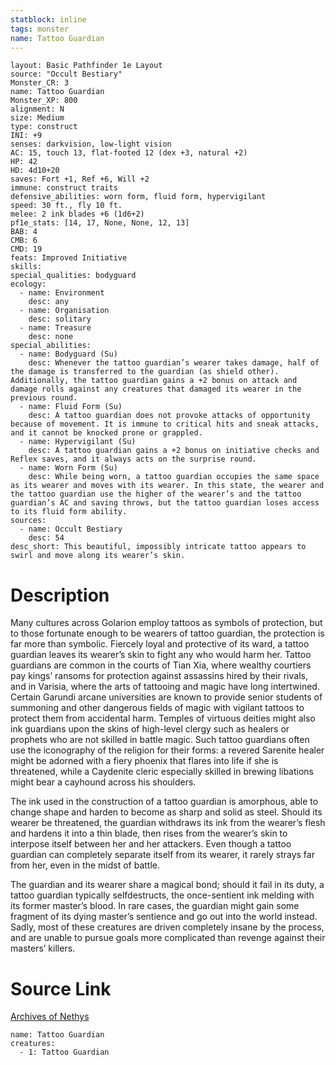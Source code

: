 ```yaml
---
statblock: inline
tags: monster
name: Tattoo Guardian
---
```

```statblock
layout: Basic Pathfinder 1e Layout
source: "Occult Bestiary"
Monster_CR: 3
name: Tattoo Guardian
Monster_XP: 800
alignment: N
size: Medium
type: construct
INI: +9
senses: darkvision, low-light vision
AC: 15, touch 13, flat-footed 12 (dex +3, natural +2)
HP: 42
HD: 4d10+20
saves: Fort +1, Ref +6, Will +2
immune: construct traits
defensive_abilities: worn form, fluid form, hypervigilant
speed: 30 ft., fly 10 ft.
melee: 2 ink blades +6 (1d6+2)
pf1e_stats: [14, 17, None, None, 12, 13]
BAB: 4
CMB: 6
CMD: 19
feats: Improved Initiative
skills: 
special_qualities: bodyguard
ecology:
  - name: Environment
    desc: any
  - name: Organisation
    desc: solitary
  - name: Treasure
    desc: none
special_abilities:
  - name: Bodyguard (Su)
    desc: Whenever the tattoo guardian’s wearer takes damage, half of the damage is transferred to the guardian (as shield other). Additionally, the tattoo guardian gains a +2 bonus on attack and damage rolls against any creatures that damaged its wearer in the previous round.
  - name: Fluid Form (Su)
    desc: A tattoo guardian does not provoke attacks of opportunity because of movement. It is immune to critical hits and sneak attacks, and it cannot be knocked prone or grappled.
  - name: Hypervigilant (Su)
    desc: A tattoo guardian gains a +2 bonus on initiative checks and Reflex saves, and it always acts on the surprise round.
  - name: Worn Form (Su)
    desc: While being worn, a tattoo guardian occupies the same space as its wearer and moves with its wearer. In this state, the wearer and the tattoo guardian use the higher of the wearer’s and the tattoo guardian’s AC and saving throws, but the tattoo guardian loses access to its fluid form ability.
sources:
  - name: Occult Bestiary
    desc: 54
desc_short: This beautiful, impossibly intricate tattoo appears to swirl and move along its wearer’s skin.
```
# Description
Many cultures across Golarion employ tattoos as symbols of protection, but to those fortunate enough to be wearers of tattoo guardian, the protection is far more than symbolic. Fiercely loyal and protective of its ward, a tattoo guardian leaves its wearer’s skin to fight any who would harm her. Tattoo guardians are common in the courts of Tian Xia, where wealthy courtiers pay kings’ ransoms for protection against assassins hired by their rivals, and in Varisia, where the arts of tattooing and magic have long intertwined. Certain Garundi arcane universities are known to provide senior students of summoning and other dangerous fields of magic with vigilant tattoos to protect them from accidental harm. Temples of virtuous deities might also ink guardians upon the skins of high-level clergy such as healers or prophets who are not skilled in battle magic. Such tattoo guardians often use the iconography of the religion for their forms: a revered Sarenite healer might be adorned with a fiery phoenix that flares into life if she is threatened, while a Caydenite cleric especially skilled in brewing libations might bear a cayhound across his shoulders.

The ink used in the construction of a tattoo guardian is amorphous, able to change shape and harden to become as sharp and solid as steel. Should its wearer be threatened, the guardian withdraws its ink from the wearer’s flesh and hardens it into a thin blade, then rises from the wearer’s skin to interpose itself between her and her attackers. Even though a tattoo guardian can completely separate itself from its wearer, it rarely strays far from her, even in the midst of battle.

The guardian and its wearer share a magical bond; should it fail in its duty, a tattoo guardian typically selfdestructs, the once-sentient ink melding with its former master’s blood. In rare cases, the guardian might gain some fragment of its dying master’s sentience and go out into the world instead. Sadly, most of these creatures are driven completely insane by the process, and are unable to pursue goals more complicated than revenge against their masters’ killers.
# Source Link
[Archives of Nethys](https://aonprd.com/MonsterDisplay.aspx?ItemName=Tattoo%20Guardian)
```encounter-table
name: Tattoo Guardian
creatures:
  - 1: Tattoo Guardian
```
